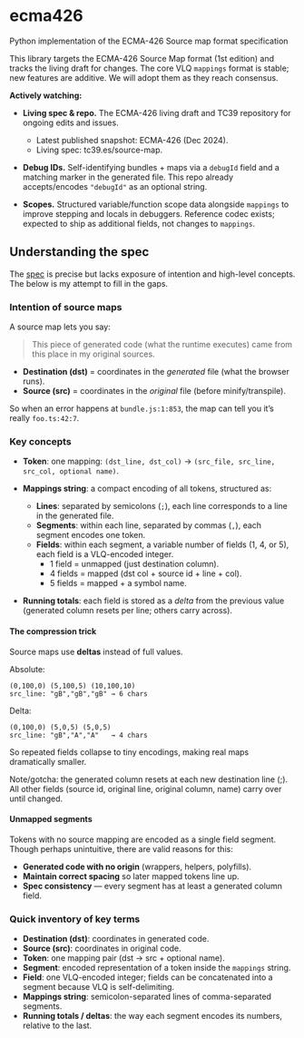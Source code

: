 # ecma426

Python implementation of the ECMA-426 Source map format specification

This library targets the ECMA-426 Source Map format (1st edition) and tracks the living draft for changes. The core VLQ `mappings` format is stable; new features are additive. We will adopt them as they reach consensus.

**Actively watching:**

- **Living spec & repo.** The ECMA-426 living draft and TC39 repository for ongoing edits and issues.
  - Latest published snapshot: ECMA-426 (Dec 2024).
  - Living spec: tc39.es/source-map.

- **Debug IDs.** Self-identifying bundles + maps via a `debugId` field and a matching marker in the generated file. This repo already accepts/encodes `"debugId"` as an optional string.

- **Scopes.** Structured variable/function scope data alongside `mappings` to improve stepping and locals in debuggers. Reference codec exists; expected to ship as additional fields, not changes to `mappings`.

## Understanding the spec

The [spec](https://ecma-international.org/publications-and-standards/standards/ecma-426/) is precise but lacks exposure
of intention and high-level concepts. The below is my attempt to fill in the gaps.

### Intention of source maps

A source map lets you say:

> This piece of generated code (what the runtime executes) came from this place in my original sources.

* **Destination (dst)** = coordinates in the *generated* file (what the browser runs).
* **Source (src)** = coordinates in the *original* file (before minify/transpile).

So when an error happens at `bundle.js:1:853`, the map can tell you it’s really `foo.ts:42:7`.

### Key concepts

* **Token**: one mapping: `(dst_line, dst_col)` → `(src_file, src_line, src_col, optional name)`.

* **Mappings string**: a compact encoding of all tokens, structured as:

  * **Lines**: separated by semicolons (`;`), each line corresponds to a line in the generated file.
  * **Segments**: within each line, separated by commas (`,`), each segment encodes one token.
  * **Fields**: within each segment, a variable number of fields (1, 4, or 5), each field is a VLQ-encoded integer.
      * 1 field = unmapped (just destination column).
      * 4 fields = mapped (dst col + source id + line + col).
      * 5 fields = mapped + a symbol name.

* **Running totals**: each field is stored as a *delta* from the previous value (generated column resets per line; others carry across).

#### The compression trick

Source maps use **deltas** instead of full values.

Absolute:

```
(0,100,0) (5,100,5) (10,100,10)
src_line: "gB","gB","gB" → 6 chars
```

Delta:

```
(0,100,0) (5,0,5) (5,0,5)
src_line: "gB","A","A"   → 4 chars
```

So repeated fields collapse to tiny encodings, making real maps dramatically smaller.

Note/gotcha: the generated column resets at each new destination line (;). All other fields (source id, original line, original column, name) carry over until changed.

#### Unmapped segments

Tokens with no source mapping are encoded as a single field segment. Though perhaps unintuitive, there are valid reasons for this:

* **Generated code with no origin** (wrappers, helpers, polyfills).
* **Maintain correct spacing** so later mapped tokens line up.
* **Spec consistency** — every segment has at least a generated column field.

### Quick inventory of key terms

* **Destination (dst)**: coordinates in generated code.
* **Source (src)**: coordinates in original code.
* **Token**: one mapping pair (dst → src + optional name).
* **Segment**: encoded representation of a token inside the `mappings` string.
* **Field**: one VLQ-encoded integer; fields can be concatenated into a segment because VLQ is self-delimiting.
* **Mappings string**: semicolon-separated lines of comma-separated segments.
* **Running totals / deltas**: the way each segment encodes its numbers, relative to the last.
